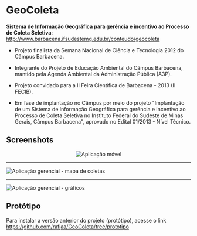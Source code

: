 # GeoColeta

__Sistema de Informação Geográfica para gerência e incentivo ao Processo de Coleta Seletiva__: http://www.barbacena.ifsudestemg.edu.br/conteudo/geocoleta

- Projeto finalista da Semana Nacional de Ciência e Tecnologia 2012 do Câmpus Barbacena.

- Integrante do Projeto de Educação Ambiental do Câmpus Barbacena, mantido pela Agenda Ambiental da Administração Pública (A3P).
- Projeto convidado para a II Feira Científica de Barbacena - 2013 (II FECIB).

- Em fase de implantação no Câmpus por meio do projeto "Implantação de um Sistema de Informação Geográfica para gerência e incentivo ao Processo de Coleta Seletiva no Instituto Federal do Sudeste de Minas Gerais, Câmpus Barbacena", aprovado no Edital 01/2013 - Nível Técnico.


## Screenshots

<p align="center">
  <img src="https://raw.github.com/rafjaa/GeoColeta/master/samples/tela.png" alt="Aplicação móvel" />
<hr />
  <img src="https://raw.github.com/rafjaa/GeoColeta/master/samples/gerencial.png" alt="Aplicação gerencial - mapa de coletas" />
<hr>
  <img src="https://raw.github.com/rafjaa/GeoColeta/master/samples/grafico.png" alt="Aplicação gerencial - gráficos" />
</p>

## Protótipo
Para instalar a versão anterior do projeto (protótipo), acesse o link https://github.com/rafjaa/GeoColeta/tree/prototipo

